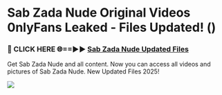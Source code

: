 # Sab Zada Nude Original Videos 0nlyFans Leaked - Files Updated! ()

<h3>🔴 CLICK HERE 🌐==►► <a href="https://tinyurl.com/2p9ay9w9" rel="nofollow">Sab Zada Nude Updated Files</a></h3>

Get Sab Zada Nude and all content. Now you can access all videos and pictures of Sab Zada Nude. New Updated Files 2025!

[![](https://i.imgur.com/KQgVmj3.gif)](https://tinyurl.com/2p9ay9w9)

